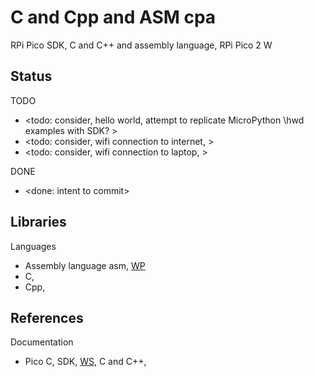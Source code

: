 # C and Cpp and ASM cpa 

RPi Pico SDK, C and C++ and assembly language, RPi Pico 2 W 

## Status

TODO
* <todo: consider, hello world, attempt to replicate MicroPython \hwd examples with SDK? >
* <todo: consider, wifi connection to internet, >
* <todo: consider, wifi connection to laptop, >

DONE
* <done: intent to commit>

## Libraries

Languages
* Assembly language asm, [WP](https://en.wikipedia.org/wiki/Assembly_language) 
* C, 
* Cpp, 

## References

Documentation
* Pico C, SDK, [WS](https://www.raspberrypi.com/documentation/pico-sdk/), C and C++, 